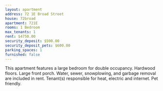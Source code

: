 ```yaml
---
layout: apartment
address: 72 1E Broad Street
house: 72broad
apartment: 721E
rooms: 1 Bedroom
max_tenants: 1
rent: $4750.00
security_deposit: $500.00
security_deposit_pets: $600.00
parking_spaces: 1
furnished: false
---
```


This apartment features a large bedroom for double occupancy. Hardwood floors. Large front
porch. Water, sewer, snowplowing, and garbage removal are included in rent. Tenant(s)
responsible for heat, electric and internet. Pet friendly.
